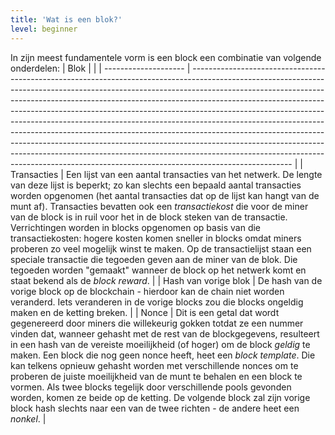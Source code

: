 ```yaml
---
title: 'Wat is een blok?'
level: beginner
---
```


In zijn meest fundamentele vorm is een block een combinatie van volgende onderdelen:
| Blok                 |                                                                                                                                                                                                                                                                                                                                                                                                                                                                                                                                                                                                                                                                                                                                                         |
| -------------------- | ------------------------------------------------------------------------------------------------------------------------------------------------------------------------------------------------------------------------------------------------------------------------------------------------------------------------------------------------------------------------------------------------------------------------------------------------------------------------------------------------------------------------------------------------------------------------------------------------------------------------------------------------------------------------------------------------------------------------------------------------------- |
| Transacties          | Een lijst van een aantal transacties van het netwerk. De lengte van deze lijst is beperkt; zo kan slechts een bepaald aantal transacties worden opgenomen (het aantal transacties dat op de lijst kan hangt van de munt af). Transacties bevatten ook een *transactiekost* die voor de miner van de block is in ruil voor het in de block steken van de transactie. Verrichtingen worden in blocks opgenomen op basis van die transactiekosten: hogere kosten komen sneller in blocks omdat miners proberen zo veel mogelijk winst te maken. Op de transactielijst staan een speciale transactie die tegoeden geven aan de miner van de blok. Die tegoeden worden "gemaakt" wanneer de block op het netwerk komt en staat bekend als de *block reward*. |
| Hash van vorige blok | De hash van de vorige block op de blockchain - hierdoor kan de chain niet worden veranderd. Iets veranderen in de vorige blocks zou die blocks ongeldig maken en de ketting breken.                                                                                                                                                                                                                                                                                                                                                                                                                                                                                                                                                                     |
| Nonce                | Dit is een getal dat wordt gegenereerd door miners die willekeurig gokken totdat ze een nummer vinden dat, wanneer gehasht met de rest van de blockgegevens, resulteert in een hash van de vereiste moeilijkheid (of hoger) om de block *geldig* te maken. Een block die nog geen nonce heeft, heet een *block template*. Die kan telkens opnieuw gehasht worden met verschillende nonces om te proberen de juiste moeilijkheid van de munt te behalen en een block te vormen. Als twee blocks tegelijk door verschillende pools gevonden worden, komen ze beide op de ketting. De volgende block zal zijn vorige block hash slechts naar een van de twee richten - de andere heet een *nonkel*.                                                        |
